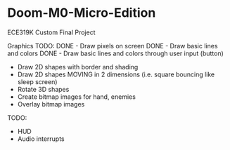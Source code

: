 # Doom-M0-Micro-Edition
ECE319K Custom Final Project

Graphics TODO: 
  DONE - Draw pixels on screen 
  DONE - Draw basic lines and colors
  DONE - Draw basic lines and colors through user input (button)
  - Draw 2D shapes with border and shading 
  - Draw 2D shapes MOVING in 2 dimensions (i.e. square bouncing like sleep screen)
  - Rotate 3D shapes
  - Create bitmap images for hand, enemies
  - Overlay bitmap images


TODO:
  - HUD
  - Audio interrupts

